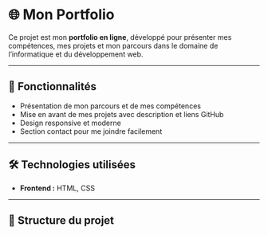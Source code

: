 # 🌐 Mon Portfolio

Ce projet est mon **portfolio en ligne**, développé pour présenter mes compétences, 
mes projets et mon parcours dans le domaine de l’informatique et du développement web.

---

## 🚀 Fonctionnalités
- Présentation de mon parcours et de mes compétences
- Mise en avant de mes projets avec description et liens GitHub
- Design responsive et moderne
- Section contact pour me joindre facilement

---

## 🛠️ Technologies utilisées
- **Frontend :** HTML, CSS

---

## 📂 Structure du projet
